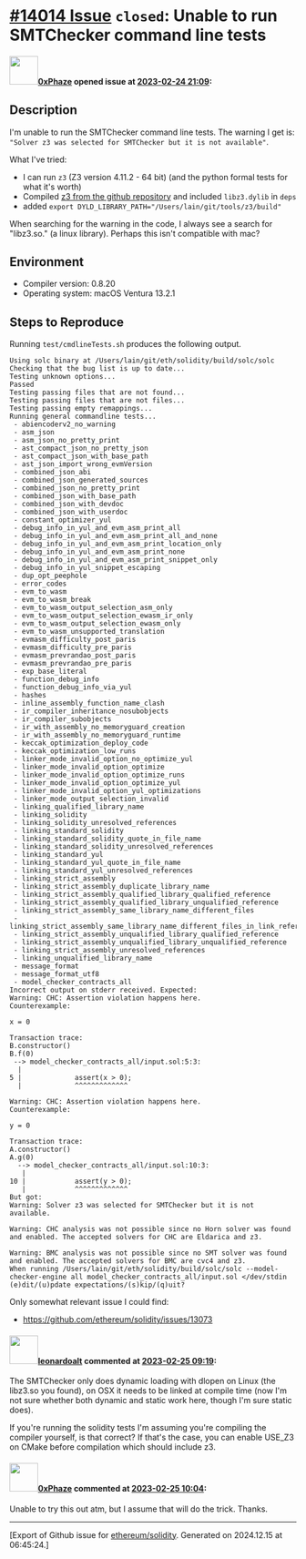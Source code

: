 # [\#14014 Issue](https://github.com/ethereum/solidity/issues/14014) `closed`: Unable to run SMTChecker command line tests

#### <img src="https://avatars.githubusercontent.com/u/103113487?u=4244b372fe291a83a904a53b1461d1977d1416e9&v=4" width="50">[0xPhaze](https://github.com/0xPhaze) opened issue at [2023-02-24 21:09](https://github.com/ethereum/solidity/issues/14014):

## Description

I'm unable to run the SMTChecker command line tests. The warning I get is: `"Solver z3 was selected for SMTChecker but it is not available"`. 

What I've tried:
- I can run `z3` (Z3 version 4.11.2 - 64 bit) (and the python formal tests for what it's worth)
- Compiled [z3 from the github repository](https://github.com/Z3Prover/z3) and included `libz3.dylib` in `deps`
- added `export DYLD_LIBRARY_PATH="/Users/lain/git/tools/z3/build"`

When searching for the warning in the code, I always see a search for "libz3.so." (a linux library). Perhaps this isn't compatible with mac?

## Environment

- Compiler version: 0.8.20
- Operating system: macOS Ventura 13.2.1

## Steps to Reproduce

Running `test/cmdlineTests.sh` produces the following output.

```
Using solc binary at /Users/lain/git/eth/solidity/build/solc/solc
Checking that the bug list is up to date...
Testing unknown options...
Passed
Testing passing files that are not found...
Testing passing files that are not files...
Testing passing empty remappings...
Running general commandline tests...
 - abiencoderv2_no_warning
 - asm_json
 - asm_json_no_pretty_print
 - ast_compact_json_no_pretty_json
 - ast_compact_json_with_base_path
 - ast_json_import_wrong_evmVersion
 - combined_json_abi
 - combined_json_generated_sources
 - combined_json_no_pretty_print
 - combined_json_with_base_path
 - combined_json_with_devdoc
 - combined_json_with_userdoc
 - constant_optimizer_yul
 - debug_info_in_yul_and_evm_asm_print_all
 - debug_info_in_yul_and_evm_asm_print_all_and_none
 - debug_info_in_yul_and_evm_asm_print_location_only
 - debug_info_in_yul_and_evm_asm_print_none
 - debug_info_in_yul_and_evm_asm_print_snippet_only
 - debug_info_in_yul_snippet_escaping
 - dup_opt_peephole
 - error_codes
 - evm_to_wasm
 - evm_to_wasm_break
 - evm_to_wasm_output_selection_asm_only
 - evm_to_wasm_output_selection_ewasm_ir_only
 - evm_to_wasm_output_selection_ewasm_only
 - evm_to_wasm_unsupported_translation
 - evmasm_difficulty_post_paris
 - evmasm_difficulty_pre_paris
 - evmasm_prevrandao_post_paris
 - evmasm_prevrandao_pre_paris
 - exp_base_literal
 - function_debug_info
 - function_debug_info_via_yul
 - hashes
 - inline_assembly_function_name_clash
 - ir_compiler_inheritance_nosubobjects
 - ir_compiler_subobjects
 - ir_with_assembly_no_memoryguard_creation
 - ir_with_assembly_no_memoryguard_runtime
 - keccak_optimization_deploy_code
 - keccak_optimization_low_runs
 - linker_mode_invalid_option_no_optimize_yul
 - linker_mode_invalid_option_optimize
 - linker_mode_invalid_option_optimize_runs
 - linker_mode_invalid_option_optimize_yul
 - linker_mode_invalid_option_yul_optimizations
 - linker_mode_output_selection_invalid
 - linking_qualified_library_name
 - linking_solidity
 - linking_solidity_unresolved_references
 - linking_standard_solidity
 - linking_standard_solidity_quote_in_file_name
 - linking_standard_solidity_unresolved_references
 - linking_standard_yul
 - linking_standard_yul_quote_in_file_name
 - linking_standard_yul_unresolved_references
 - linking_strict_assembly
 - linking_strict_assembly_duplicate_library_name
 - linking_strict_assembly_qualified_library_qualified_reference
 - linking_strict_assembly_qualified_library_unqualified_reference
 - linking_strict_assembly_same_library_name_different_files
 - linking_strict_assembly_same_library_name_different_files_in_link_references
 - linking_strict_assembly_unqualified_library_qualified_reference
 - linking_strict_assembly_unqualified_library_unqualified_reference
 - linking_strict_assembly_unresolved_references
 - linking_unqualified_library_name
 - message_format
 - message_format_utf8
 - model_checker_contracts_all
Incorrect output on stderr received. Expected:
Warning: CHC: Assertion violation happens here.
Counterexample:

x = 0

Transaction trace:
B.constructor()
B.f(0)
 --> model_checker_contracts_all/input.sol:5:3:
  |
5 |             assert(x > 0);
  |             ^^^^^^^^^^^^^

Warning: CHC: Assertion violation happens here.
Counterexample:

y = 0

Transaction trace:
A.constructor()
A.g(0)
  --> model_checker_contracts_all/input.sol:10:3:
   |
10 |            assert(y > 0);
   |            ^^^^^^^^^^^^^
But got:
Warning: Solver z3 was selected for SMTChecker but it is not available.

Warning: CHC analysis was not possible since no Horn solver was found and enabled. The accepted solvers for CHC are Eldarica and z3.

Warning: BMC analysis was not possible since no SMT solver was found and enabled. The accepted solvers for BMC are cvc4 and z3.
When running /Users/lain/git/eth/solidity/build/solc/solc --model-checker-engine all model_checker_contracts_all/input.sol </dev/stdin
(e)dit/(u)pdate expectations/(s)kip/(q)uit? 
```

Only somewhat relevant issue I could find:
- https://github.com/ethereum/solidity/issues/13073

#### <img src="https://avatars.githubusercontent.com/u/504195?u=ce2facd14af9fd474ebff49f0d44891f56f7500f&v=4" width="50">[leonardoalt](https://github.com/leonardoalt) commented at [2023-02-25 09:19](https://github.com/ethereum/solidity/issues/14014#issuecomment-1445038505):

The SMTChecker only does dynamic loading with dlopen on Linux (the libz3.so you found), on OSX it needs to be linked at compile time (now I'm not sure whether both dynamic and static work here, though I'm sure static does).

If you're running the solidity tests I'm assuming you're compiling the compiler yourself, is that correct? If that's the case, you can enable USE_Z3 on CMake before compilation which should include z3.

#### <img src="https://avatars.githubusercontent.com/u/103113487?u=4244b372fe291a83a904a53b1461d1977d1416e9&v=4" width="50">[0xPhaze](https://github.com/0xPhaze) commented at [2023-02-25 10:04](https://github.com/ethereum/solidity/issues/14014#issuecomment-1445045997):

Unable to try this out atm, but I assume that will do the trick. Thanks.


-------------------------------------------------------------------------------



[Export of Github issue for [ethereum/solidity](https://github.com/ethereum/solidity). Generated on 2024.12.15 at 06:45:24.]
